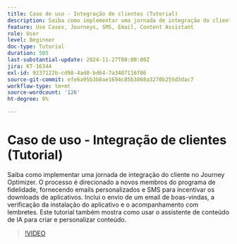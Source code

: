 ```yaml
---
title: Caso de uso - Integração de clientes (Tutorial)
description: Saiba como implementar uma jornada de integração do cliente no Adobe Journey Optimizer (AJO). ​O processo é direcionado a novos membros do programa de fidelidade, fornecendo emails personalizados e SMS para incentivar os downloads de aplicativos. ​Inclui o envio de um email de boas-vindas, a verificação da instalação do aplicativo e o acompanhamento com lembretes. ​Este tutorial também mostra como usar o assistente de conteúdo de IA para criar e personalizar conteúdo.
feature: Use Cases, Journeys, SMS, Email, Content Assistant
role: User
level: Beginner
doc-type: Tutorial
duration: 505
last-substantial-update: 2024-11-27T00:00:00Z
jira: KT-16344
exl-id: 9237122b-cd98-4ad0-bd64-7a3407116f86
source-git-commit: efe6a95b3b0ae1694c85b3868a3270b255d3dac7
workflow-type: tm+mt
source-wordcount: '126'
ht-degree: 0%

---
```


# Caso de uso - Integração de clientes (Tutorial)

Saiba como implementar uma jornada de integração do cliente no Journey Optimizer. O processo é direcionado a novos membros do programa de fidelidade, fornecendo emails personalizados e SMS para incentivar os downloads de aplicativos. Inclui o envio de um email de boas-vindas, a verificação da instalação do aplicativo e o acompanhamento com lembretes. &#x200B;Este tutorial também mostra como usar o assistente de conteúdo de IA para criar e personalizar conteúdo.

>[!VIDEO](https://video.tv.adobe.com/v/3440650/?learn=on&enablevpops)
